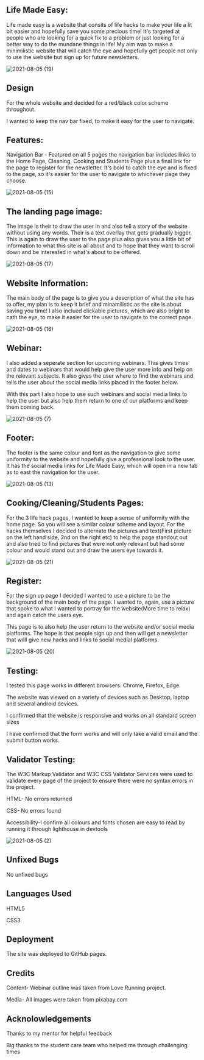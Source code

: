 <h2>Life Made Easy:</h2>
<p>Life made easy is a website that consits of life hacks to make your life a lit bit easier and hopefully save you some precious time!
It's targeted at people who are looking for a quick fix to a problem or just looking for a better way to do the mundane things in life!
My aim was to make a minimilistic website that will catch the eye and hopefully get people not only to use the website but sign up for future newsletters.<p>
  
![2021-08-05 (19)](https://user-images.githubusercontent.com/82090017/128432030-d9927454-5f00-4129-9541-3b6f59bac66b.png)


<h2>Design</h2>
<p>For the whole website and decided for a red/black color scheme throughout.<p>
<p>I wanted to keep the nav bar fixed, to make it easy for the user to navigate.<p>
<p>

<h2>Features:</h2>
<p>Navigation Bar - Featured on all 5 pages the navigation bar includes links to the Home Page, Cleaning, Cooking and Students Page plus a final link for the page to register for the newsletter.
It's bold to catch the eye and is fixed to the page, so it's easier for the user to navigate to whichever page they choose.<p>
  
![2021-08-05 (15)](https://user-images.githubusercontent.com/82090017/128430873-a6eaec6f-c344-4555-9294-784014a681e6.png)

<h2>The landing page image:</h2>
<p>The image is their to draw the user in and also tell a story of the website without using any words. Their is a text overlay that gets gradually bigger. This is again to draw the user to the page plus also gives you a little bit of information to what this site is all about and to hope that they want to scroll down and be interested in what's about to be offered.<p>
  
![2021-08-05 (17)](https://user-images.githubusercontent.com/82090017/128431229-d0f3a0bb-1f30-4f34-912e-bdbbdc23bbeb.png)

<h2>Website Information:</h2>
<p>The main body of the page is to give you a description of what the site has to offer, my plan is to keep it brief and minamilistic as the site is about saving you time!
I also inclued clickable pictures, which are also bright to cath the eye, to make it easier for the user to navigate to the correct page.<p>
  
![2021-08-05 (16)](https://user-images.githubusercontent.com/82090017/128431170-356fade0-0eb2-48f6-bd9f-02df06a9421b.png)



<h2>Webinar:</h2>
<p>I also added a seperate section for upcoming webinars. This gives times and dates to webinars that would help give the user more info and help on the relevant subjects. It also gives the user where to find the webinars and tells the user about the social media links placed in the footer below.<p>
<p>With this part I also hope to use such webinars and social media links to help the user but also help them return to one of our platforms and keep them coming back.
  
![2021-08-05 (7)](https://user-images.githubusercontent.com/82090017/128430733-8e0676bb-0f31-4d89-8ae4-4743f248feeb.png)


<h2>Footer:</h2>
<p>The footer is the same colour and font as the navigation to give some uniformity to the website and hopefully give a professional look to the user.
It has the social media links for Life Made Easy, which will open in a new tab as to east the navigation for the user.<p>
  
![2021-08-05 (13)](https://user-images.githubusercontent.com/82090017/128430514-86132fb0-f5e0-48f6-a3a8-c9c663633a77.png)

<h2>Cooking/Cleaning/Students Pages:</h2>
<p>For the 3 life hack pages, I wanted to keep a sense of uniformity with the home page. So you will see a similar colour scheme and layout.
For the hacks themselves I decided to alternate the pictures and text(First picture on the left hand side, 2nd on the right etc) to help the page standout out and also tried to find pictures that were not only relevant but had some colour and would stand out and draw the users eye towards it.<p>
  
![2021-08-05 (21)](https://user-images.githubusercontent.com/82090017/128432476-4666da07-9c09-4b82-9aab-442f98351c59.png)


<h2>Register:</h2>
<p>For the sign up page I decided I wanted to use a picture to be the background of the main body of the page. I wanted to, again, use a picture that spoke to what I wanted to portray for the website(More time to relax) and again catch the users eye.<p>
 <p>This page is to also help the user return to the website and/or social media platforms. The hope is that people sign up and then will get a newsletter that willl give new hacks and links to social medial platforms.<p>
  
![2021-08-05 (20)](https://user-images.githubusercontent.com/82090017/128432136-b815447b-4d5c-441c-a516-442c09017fb1.png)
  
<h2>Testing:</h2>
<p>I tested this page works in different browsers: Chrome, Firefox, Edge.<p>
<p>The website was viewed on a variety of devices such as Desktop, laptop and several android devices.
<p>I confirmed that the website is responsive and works on all standard screen sizes<p>
<p>I have confirmed that the form works and will only take a valid email and the submit button works.<p>
  
 <h2>Validator Testing:</h2>
 <p>The W3C Markup Validator and W3C CSS Validator Services were used to validate every page of the project to ensure there were no syntax errors in the project.<p>
   <p>HTML- No errors returned<p>
   <p>CSS- No errors found<p>
   <p>Accessibility-I confirm all colours and fonts chosen are easy to read by running it through lighthouse in devtools<p>
   
   ![2021-08-05 (2)](https://user-images.githubusercontent.com/82090017/128433253-2c1f4804-71a4-482c-aee8-9ffd359fd3c1.png)
     
 <h2>Unfixed Bugs</h2>
 <p>No unfixed bugs<p>
  
  <h2>Languages Used</h2>
  <p>HTML5<p>
  <p>CSS3<P>
  
 <h2>Deployment</h2>
 The site was deployed to GitHub pages.
 
 <h2>Credits</h2>
 <p>Content- Webinar outline was taken from Love Running project.<p>
  <p>Media- All images were taken from pixabay.com<p> 
    
 <h2>Acknolowledgements</h2>
   <p> Thanks to my mentor for helpful feedback<p>
   <p> Big thanks to the student care team who helped me through challenging times<p>
 

  


